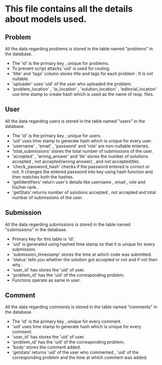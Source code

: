 # This file contains all the details about models used.
## Problem
All the data regarding problems is stored in the table named "problems" in the database.
* The 'id' is the primary key , unique for problems.
* To prevent script attacks 'uid' is used for routing.
* 'title' and 'tags' column stores title and tags for each problem . It is not nullable.
* 'uploader' uses 'uid' of the user who uploaded the problem.
* 'problem_location' , 'io_location' , 'solution_location' , 'editorial_location' use time stamp to create hash which is used as the name of resp. files.

## User
All the data regarding users is stored in the table named "users" in the database.
* The 'id' is the primary key , unique for users.
* 'uid' uses time stamp to generate hash which is unique for every user.
* 'username' , 'email' , 'password' and 'role' are non-nullable enteries.
* 'total_submissions' stores the total number of submissions of the user.
* 'accepted' , 'wrong_answer' and 'tle' stores the number of solutions accepted , not accepted(wrong answer) , and not accepted(tle).
* 'check_password_hash' checks if the password entered is correct or not. It changes the entered password into key using hash function and then matches both the hashes.
* 'getIdentifiers' return user's details like username , email , role and his/her rank .
* 'getStats' returns number of solutions accepted , not accepted and total number of submissions of the user.

## Submission
All the data regarding submissions is stored in the table named "submissions" in the database.

* Primary key for this table is 'id'.
* 'uid' is generated using hashed time stamp so that it is unique for every submission.
* 'submission_timestamp' stores the time at which code was submitted.
* 'status' tells you whether the solution got accepted or not and if not then why .
* 'user_id' has stores the 'uid' of user. 
* 'problem_id' has the 'uid' of the corresponding problem.
* Functons operate as same in user.

## Comment
All the data regarding comments is stored in the table named "comments" in the database.
* The 'id' is the primary key , unique for every comment.
* 'uid' uses time stamp to generate hash which is unique for every comment.
* 'user_id' has stores the 'uid' of user. 
* 'problem_id' has the 'uid' of the corresponding problem.
* 'body' stores the comment added.
* 'getstats' returns 'uid' of the user who commented , 'uid' of the corresponding problem and the time at which comment was added.